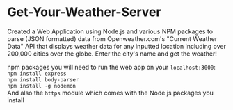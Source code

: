 # Get-Your-Weather-Server
Created a Web Application using Node.js and various NPM packages to parse (JSON formatted) data from Openweather.com's "Current Weather Data" API that displays weather data for any inputted location including over 200,000 cities over the globe. Enter the city's name and get the weather!<br />

npm packages you will need to run the web app on your ```localhost:3000```:<br />
```npm install express```<br />
```npm install body-parser```<br />
```npm install -g nodemon ```<br />
And also the ```https``` module which comes with the Node.js packages you install
